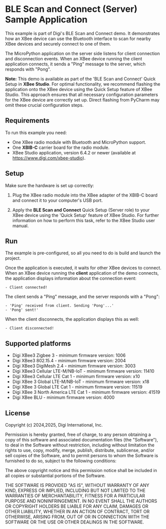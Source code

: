 BLE Scan and Connect (Server) Sample Application
================================================

This example is part of Digi's BLE Scan and Connect demo. It demonstrates how
an XBee device can use the Bluetooth interface to scan for nearby XBee devices
and securely connect to one of them.

The MicroPython application on the server side listens for client connection
and disconnection events. When an XBee device running the client application
connects, it sends a "Ping" message to the server, which responds with "Pong".

**Note:** This demo is available as part of the 'BLE Scan and Connect' Quick
Setup in **XBee Studio**. For optimal functionality, we recommend flashing the
application onto the XBee device using the Quick Setup feature of XBee Studio.
This approach ensures that all necessary configuration parameters for the XBee
device are correctly set up. Direct flashing from PyCharm may omit these
crucial configuration steps.

Requirements
------------

To run this example you need:

* One XBee radio module with Bluetooth and MicroPython support.
* One **XBIB-C** carrier board for the radio module.
* XBee Studio application, version 6.4.2 or newer
  (available at https://www.digi.com/xbee-studio).

Setup
-----

Make sure the hardware is set up correctly:

1. Plug the XBee radio module into the XBee adapter of the XBIB-C board and
   connect it to your computer's USB port.

2. Apply the **BLE Scan and Connect** Quick Setup (Server role) to your XBee 
   device using the 'Quick Setup' feature of XBee Studio. For further
   information on how to perform this task, refer to the XBee Studio user
   manual.

Run
---

The example is pre-configured, so all you need to do is build and launch the
project.

Once the application is executed, it waits for other XBee devices to connect.
When an XBee device running the **client** application of the demo connects,
the application displays information about the connection event:

```
- Client connected!
```
The client sends a "Ping" message, and the server responds with a "Pong":

```
- 'Ping' received from client. Sending 'Pong'...'
- 'Pong' sent!'
```

When the client disconnects, the application displays this as well:

```
- Client disconnected!
```

Supported platforms
-------------------

* Digi XBee3 Zigbee 3 - minimum firmware version: 1006
* Digi XBee3 802.15.4 - minimum firmware version: 2004
* Digi XBee3 DigiMesh 2.4 - minimum firmware version: 3003
* Digi XBee3 Cellular LTE-M/NB-IoT - minimum firmware version: 11410
* Digi XBee3 Cellular LTE Cat 1 - minimum firmware version: x10
* Digi XBee 3 Global LTE-M/NB-IoT - minimum firmware version: x18
* Digi XBee 3 Global LTE Cat 1 - minimum firmware version: 11519
* Digi XBee 3 North America LTE Cat 1 - minimum firmware version: 41519
* Digi XBee BLU - minimum firmware version: 4000

License
-------

Copyright (c) 2024,2025, Digi International, Inc.

Permission is hereby granted, free of charge, to any person obtaining a copy
of this software and associated documentation files (the "Software"), to deal
in the Software without restriction, including without limitation the rights
to use, copy, modify, merge, publish, distribute, sublicense, and/or sell
copies of the Software, and to permit persons to whom the Software is
furnished to do so, subject to the following conditions:

The above copyright notice and this permission notice shall be included in all
copies or substantial portions of the Software.

THE SOFTWARE IS PROVIDED "AS IS", WITHOUT WARRANTY OF ANY KIND, EXPRESS OR
IMPLIED, INCLUDING BUT NOT LIMITED TO THE WARRANTIES OF MERCHANTABILITY,
FITNESS FOR A PARTICULAR PURPOSE AND NONINFRINGEMENT. IN NO EVENT SHALL THE
AUTHORS OR COPYRIGHT HOLDERS BE LIABLE FOR ANY CLAIM, DAMAGES OR OTHER
LIABILITY, WHETHER IN AN ACTION OF CONTRACT, TORT OR OTHERWISE, ARISING FROM,
OUT OF OR IN CONNECTION WITH THE SOFTWARE OR THE USE OR OTHER DEALINGS IN THE
SOFTWARE.
